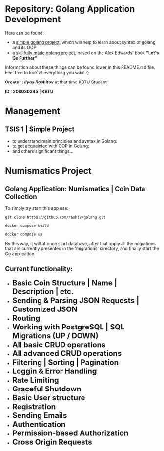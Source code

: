 # Repository: Golang Application Development
Here can be found:
- a [simple golang project](https://github.com/rashtv/golang/edit/main/README.md#management), which will help to learn about syntax of golang and its OOP
- a [skillfully made golang project](https://github.com/rashtv/golang/edit/main/README.md#numismatics-project), based on the Alex Edwards' book **"Let's Go Further"**

Information about these things can be found lower in this README.md file.
Feel free to look at everything you want :)


**Creator : _Ilyas Rashitov_** at that time KBTU Student

**ID : 20B030345 | KBTU**

# Management
## TSIS 1 | Simple Project
- to understand main principles and syntax in Golang;
- to get acquainted with OOP in Golang;
- and others significant things...

# Numismatics Project
## Golang Application: Numismatics | Coin Data Collection

To simply try start this app use:
```
git clone https://github.com/rashtv/golang.git
```
```
docker compose build
```
```
docker compose up
```
By this way, it will at once start database, after that apply all the migrations that are currently presented in the 'migrations' directory, and finally start the Go application.

## Current functionality:
* **<span style="font-size: 24px;">Basic Coin Structure | Name | Description | etc.</span>**
* **<span style="font-size: 24px;">Sending & Parsing JSON Requests | Customized JSON</span>**
* **<span style="font-size: 24px;">Routing</span>**
* **<span style="font-size: 24px;">Working with PostgreSQL | SQL Migrations (UP / DOWN)</span>**
* **<span style="font-size: 24px;">All basic CRUD operations </span>**
* **<span style="font-size: 24px;">All advanced CRUD operations</span>**
* **<span style="font-size: 24px;">Filtering | Sorting | Pagination</span>**
* **<span style="font-size: 24px;">Loggin & Error Handling</span>**
* **<span style="font-size: 24px;">Rate Limiting</span>**
* **<span style="font-size: 24px;">Graceful Shutdown</span>**
* **<span style="font-size: 24px;">Basic User structure</span>**
* **<span style="font-size: 24px;">Registration</span>**
* **<span style="font-size: 24px;">Sending Emails</span>**
* **<span style="font-size: 24px;">Authentication</span>**
* **<span style="font-size: 24px;">Permission-based Authorization</span>**
* **<span style="font-size: 24px;">Cross Origin Requests</span>**
